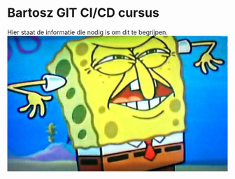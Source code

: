 # Bartosz GIT CI/CD cursus
Hier staat de informatie die nodig is om dit te begrijpen.
![Alt text](image.png)
